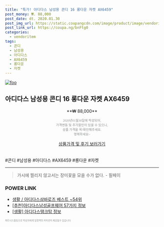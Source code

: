 ```yaml
--- 
title: "특가! 아디다스 남성용 콘디 16 롱다운 자켓 AX6459" 
post_money: ₩. 88,000 
post_date: dt. 2020.01.30 
post_img_url: https://static.coupangcdn.com/image/product/image/vendoritem/2018/10/29/3742653458/75c63674-c497-4c95-9080-8ab98e5c665c.jpg 
post_link_url: https://coupa.ng/bnFtg0 
categories: 
  - vendoritem 
tags: 
  - 콘디 
  - 남성용 
  - 아디다스 
  - AX6459 
  - 롱다운 
  - 자켓 
--- 
```

[![foo](https://static.coupangcdn.com/image/product/image/vendoritem/2018/10/29/3742653458/75c63674-c497-4c95-9080-8ab98e5c665c.jpg)](https://coupa.ng/bnFtg0) 

## 아디다스 남성용 콘디 16 롱다운 자켓 AX6459 
<p style="text-align: center;">**₩ 88,000**</p> 
<p style="text-align: center;"><span style="color: #898c8f; font-family: Georgia,Times,serif; font-size: 0.75em;">2020년01월30일에 작성되어, <br>가격변동 및 추가할인이 있을 수 있으니,<br> 상품 가격을 꼭!확인해주세요.<br>행복하세요~</span> 
</p>	 
<div markdown="0" style="text-align: center;"><a href="https://coupa.ng/bnFtg0" class="btn btn--success">상품가격 및 후기 보러가기</a></div> 
<br><br> 
  #콘디 #남성용 #아디다스 #AX6459 #롱다운 #자켓 
<hr> 

> 가시에 찔리지 않고서는 장미꽃을 모을 수가 없다. - 필페이 


### POWER LINK

* <a href="https://blog.naver.com/santokki14/221777201747" target="_blank">생활 / 아디다스삼바로즈 베스트 ~54위</a>
* <a href="https://blog.naver.com/fasyy4321/221788446037" target="_blank">[추천]아디다스남성골프웨어 57가지 정보</a>
* <a href="https://blog.naver.com/sakai111/221762493087" target="_blank"> [생활] 아디다스탱크탑 정보 </a>

<span style="color: #898c8f; font-family: Georgia,Times,serif; font-size: 0.55em;">파트너스활동으로 작성자에게 일정액의 커미션이 제공될수 있습니다.</span> 
